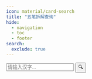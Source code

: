 ```yaml
---
icon: material/card-search
title: "五笔拆解查询"
hide:
  - navigation
  - toc
  - footer
search:
  exclude: true
---
```


<link rel="stylesheet" type="text/css" href="static/css/styles2.css" />
<!-- <script src="https://cdn.jsdmirror.com/npm/hanzi-writer@3.7.2/dist/hanzi-writer.min.js"></script> -->
<!-- <script src="https://cdn.jsdelivr.net/npm/hanzi-writer@3.7.2/dist/hanzi-writer.min.js"></script> -->
<script src="static/js/lib/hanzi-writer.min.js"></script>

<main>
  <section>
    <form id="search-form" class="search-container">
      <input type="text" id="query-text" placeholder="请输入汉字..." />
      <button type="submit" id="query-button">🔍️</button>
    </form>
  </section>

  <section id="note-area">
    <p id="note-warning" class="note"></p>
  </section>

  <section>
    <table id="data-table">
    <thead></thead>
    <tbody></tbody>
    </table>
  </section>
</main>

<script type="module" src="static/js/index.js"></script>
